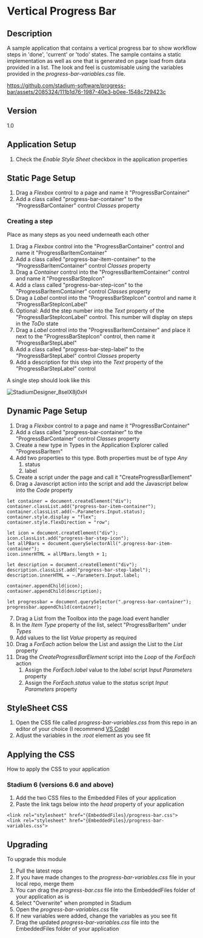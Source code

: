 # Vertical Progress Bar

## Description
A sample application that contains a vertical progress bar to show workflow steps in 'done', 'current' or 'todo' states. The sample contains a static implementation as well as one that is generated on page load from data provided in a list. The look and feel is customisable using the variables provided in the *progress-bar-variables.css* file. 



https://github.com/stadium-software/progress-bar/assets/2085324/111b1d76-1987-40e3-b0ee-1548c729423c



## Version
1.0

## Application Setup
1. Check the *Enable Style Sheet* checkbox in the application properties

## Static Page Setup
1. Drag a *Flexbox* control to a page and name it "ProgressBarContainer"
2. Add a class called "progress-bar-container" to the "ProgressBarContainer" control *Classes* property 

### Creating a step
Place as many steps as you need underneath each other
1. Drag a *Flexbox* control into the "ProgressBarContainer" control and name it "ProgressBarItemContainer"
2. Add a class called "progress-bar-item-container" to the "ProgressBarItemContainer" control *Classes* property 
3. Drag a *Container* control into the "ProgressBarItemContainer" control and name it "ProgressBarStepIcon"
4. Add a class called "progress-bar-step-icon" to the "ProgressBarItemContainer" control *Classes* property 
5. Drag a *Label* control into the "ProgressBarStepIcon" control and name it "ProgressBarStepIconLabel"
6. Optional: Add the step number into the *Text* property of the "ProgressBarStepIconLabel" control. This number will display on steps in the *ToDo* state
7.  Drag a *Label* control into the "ProgressBarItemContainer" and place it next to the "ProgressBarStepIcon" control, then name it "ProgressBarStepLabel"
8. Add a class called "progress-bar-step-label" to the "ProgressBarStepLabel" control *Classes* property 
9. Add a description for this step into the *Text* property of the "ProgressBarStepLabel" control

A single step should look like this

![StadiumDesigner_8seIX8j0xH](https://github.com/stadium-software/progress-bar/assets/2085324/d73af593-e096-4eb0-b2ea-9cec0ba84a12)

## Dynamic Page Setup
1. Drag a *Flexbox* control to a page and name it "ProgressBarContainer"
2. Add a class called "progress-bar-container" to the "ProgressBarContainer" control *Classes* property 
3. Create a new type in Types in the Application Explorer called "ProgressBarItem"
4. Add two properties to this type. Both properties must be of type *Any*
   1. status
   2. label
5. Create a script under the page and call it "CreateProgressBarElement"
6. Drag a Javascript action into the script and add the Javascript below into the *Code* property
```
let container = document.createElement("div");
container.classList.add("progress-bar-item-container");
container.classList.add(~.Parameters.Input.status);
container.style.display = "flex";
container.style.flexDirection = "row";

let icon = document.createElement("div");
icon.classList.add("progress-bar-step-icon");
let allPBars = document.querySelectorAll(".progress-bar-item-container");
icon.innerHTML = allPBars.length + 1;

let description = document.createElement("div");
description.classList.add("progress-bar-step-label");
description.innerHTML = ~.Parameters.Input.label;

container.appendChild(icon);
container.appendChild(description);

let progressbar = document.querySelector(".progress-bar-container");
progressbar.appendChild(container);
```
7. Drag a List from the Toolbox into the page.load event handler
8. In the *Item Type* property of the list, select "ProgressBarItem" under *Types*
9. Add values to the list *Value* property as required
10. Drag a *ForEach* action below the List and assign the List to the *List* property
11. Drag the *CreateProgressBarElement* script into the *Loop* of the *ForEach* action
    1.  Assign the *ForEach.label* value to the *label* script *Input Parameters* property
    2.  Assign the *ForEach.status* value to the *status* script *Input Parameters* property

## StyleSheet CSS
1. Open the CSS file called *progress-bar-variables.css* from this repo in an editor of your choice (I recommend [VS Code](https://code.visualstudio.com/))
2. Adjust the variables in the *:root* element as you see fit

## Applying the CSS
How to apply the CSS to your application

### Stadium 6 (versions 6.6 and above)
1. Add the two CSS files to the Embedded Files of your application
2. Paste the link tags below into the *head* property of your application
```
<link rel="stylesheet" href="{EmbeddedFiles}/progress-bar.css">
<link rel="stylesheet" href="{EmbeddedFiles}/progress-bar-variables.css">
``` 

## Upgrading
To upgrade this module
1. Pull the latest repo
2. If you have made changes to the *progress-bar-variables.css* file in your local repo, merge them
3. You can drag the *progress-bar.css* file into the EmbeddedFiles folder of your application as is
4. Select "Overwrite" when prompted in Stadium
5. Open the *progress-bar-variables.css* file 
6. If new variables were added, change the variables as you see fit 
7. Drag the updated *progress-bar-variables.css* file into the EmbeddedFiles folder of your application
